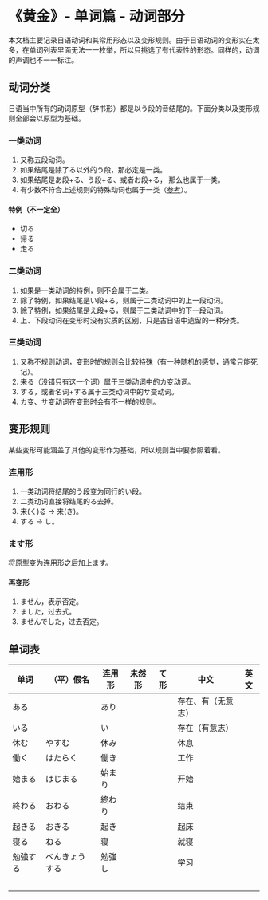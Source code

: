# 《黄金》- 单词篇 - 动词部分

本文档主要记录日语动词和其常用形态以及变形规则。由于日语动词的变形实在太多，在单词列表里面无法一一枚举，所以只挑选了有代表性的形态。同样的，动词的声调也不一一标注。

## 动词分类
日语当中所有的动词原型（辞书形）都是以う段的音结尾的。下面分类以及变形规则全部会以原型为基础。

### 一类动词
1. 又称五段动词。
2. 如果结尾是除了る以外的う段，那必定是一类。
3. 如果结尾是あ段+る、う段+る、或者お段+る， 那么也属于一类。
4. 有少数不符合上述规则的特殊动词也属于一类（[参考](#特例)）。

#### 特例（不一定全）
* 切る
* 帰る
* 走る

### 二类动词
1. 如果是一类动词的特例，则不会属于二类。
2. 除了特例，如果结尾是い段+る，则属于二类动词中的上一段动词。
3. 除了特例，如果结尾是え段+る，则属于二类动词中的下一段动词。
4. 上、下段动词在变形时没有实质的区别，只是古日语中遗留的一种分类。

### 三类动词
1. 又称不规则动词，变形时的规则会比较特殊（有一种随机的感觉，通常只能死记）。
2. 来る（没错只有这一个词）属于三类动词中的カ变动词。
3. する，或者名词+する属于三类动词中的サ变动词。
4. カ变、サ变动词在变形时会有不一样的规则。

## 变形规则
某些变形可能涵盖了其他的变形作为基础，所以规则当中要参照着看。

### 连用形
1. 一类动词将结尾的う段变为同行的い段。
2. 二类动词直接将结尾的る去掉。
3. 来(く)る -> 来(き)。
4. する -> し。

### ます形
将原型变为连用形之后加上ます。

#### 再变形
1. ません，表示否定。
2. ました，过去式。
3. ませんでした，过去否定。

## 单词表

| 单词     | （平）假名     | 连用形 | 未然形 | て形 | 中文               | 英文 |
| -------- | -------------- | ------ | ------ | ---- | ------------------ | ---- |
| ある     |                | あり   |        |      | 存在、有（无意志） |      |
| いる     |                | い     |        |      | 存在（有意志）     |      |
| 休む     | やすむ         | 休み   |        |      | 休息               |      |
| 働く     | はたらく       | 働き   |        |      | 工作               |      |
| 始まる   | はじまる       | 始まり |        |      | 开始               |      |
| 終わる   | おわる         | 終わり |        |      | 结束               |      |
| 起きる   | おきる         | 起き   |        |      | 起床               |      |
| 寝る     | ねる           | 寝     |        |      | 就寝               |      |
| 勉強する | べんきょうする | 勉強し |        |      | 学习               |      |
|          |                |        |        |      |                    |      |  |
|          |                |        |        |      |                    |      |  |
|          |                |        |        |      |                    |      |  |
|          |                |        |        |      |                    |      |  |
|          |                |        |        |      |                    |      |  |
